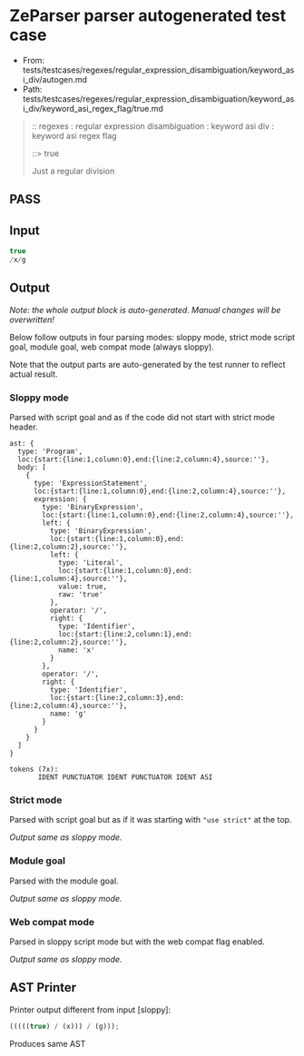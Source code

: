 # ZeParser parser autogenerated test case

- From: tests/testcases/regexes/regular_expression_disambiguation/keyword_asi_div/autogen.md
- Path: tests/testcases/regexes/regular_expression_disambiguation/keyword_asi_div/keyword_asi_regex_flag/true.md

> :: regexes : regular expression disambiguation : keyword asi div : keyword asi regex flag
>
> ::> true
>
> Just a regular division

## PASS

## Input

`````js
true
/x/g
`````

## Output

_Note: the whole output block is auto-generated. Manual changes will be overwritten!_

Below follow outputs in four parsing modes: sloppy mode, strict mode script goal, module goal, web compat mode (always sloppy).

Note that the output parts are auto-generated by the test runner to reflect actual result.

### Sloppy mode

Parsed with script goal and as if the code did not start with strict mode header.

`````
ast: {
  type: 'Program',
  loc:{start:{line:1,column:0},end:{line:2,column:4},source:''},
  body: [
    {
      type: 'ExpressionStatement',
      loc:{start:{line:1,column:0},end:{line:2,column:4},source:''},
      expression: {
        type: 'BinaryExpression',
        loc:{start:{line:1,column:0},end:{line:2,column:4},source:''},
        left: {
          type: 'BinaryExpression',
          loc:{start:{line:1,column:0},end:{line:2,column:2},source:''},
          left: {
            type: 'Literal',
            loc:{start:{line:1,column:0},end:{line:1,column:4},source:''},
            value: true,
            raw: 'true'
          },
          operator: '/',
          right: {
            type: 'Identifier',
            loc:{start:{line:2,column:1},end:{line:2,column:2},source:''},
            name: 'x'
          }
        },
        operator: '/',
        right: {
          type: 'Identifier',
          loc:{start:{line:2,column:3},end:{line:2,column:4},source:''},
          name: 'g'
        }
      }
    }
  ]
}

tokens (7x):
       IDENT PUNCTUATOR IDENT PUNCTUATOR IDENT ASI
`````

### Strict mode

Parsed with script goal but as if it was starting with `"use strict"` at the top.

_Output same as sloppy mode._

### Module goal

Parsed with the module goal.

_Output same as sloppy mode._

### Web compat mode

Parsed in sloppy script mode but with the web compat flag enabled.

_Output same as sloppy mode._

## AST Printer

Printer output different from input [sloppy]:

````js
(((((true) / (x))) / (g)));
````

Produces same AST
